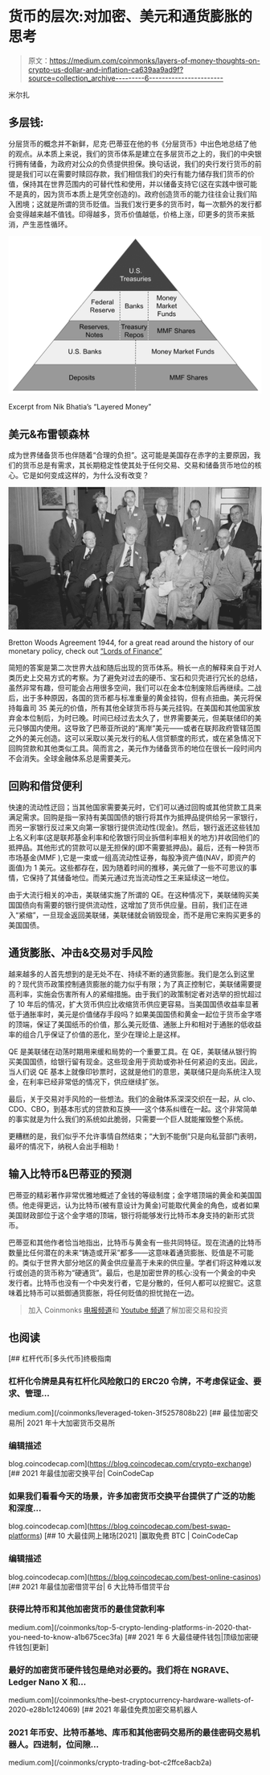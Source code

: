 # 货币的层次:对加密、美元和通货膨胀的思考

> 原文：<https://medium.com/coinmonks/layers-of-money-thoughts-on-crypto-us-dollar-and-inflation-ca639aa9ad9f?source=collection_archive---------6----------------------->

米尔扎

## **多层钱:**

分层货币的概念并不新鲜，尼克·巴蒂亚在他的书《分层货币》中出色地总结了他的观点。从本质上来说，我们的货币体系是建立在多层货币之上的，我们的中央银行拥有储备，为政府对公众的负债提供担保。换句话说，我们的央行发行货币的前提是我们可以在需要时赎回存款，我们相信我们的央行有能力储存我们货币的价值，保持其在世界范围内的可替代性和使用，并以储备支持它(这在实践中很可能不是真的，因为货币本质上是凭空创造的)。政府创造货币的能力往往会让我们陷入困境；这就是所谓的货币贬值。当我们发行更多的货币时，每一次额外的发行都会变得越来越不值钱。印得越多，货币价值越低，价格上涨，印更多的货币来抵消，产生恶性循环。

![](img/4c7d289bc89b541dd868c2b312b5dcfb.png)

Excerpt from Nik Bhatia’s “Layered Money”

## **美元&布雷顿森林**

成为世界储备货币也伴随着“合理的负担”。这可能是美国存在赤字的主要原因，我们的货币总是有需求，其长期稳定性使其处于任何交易、交易和储备货币地位的核心。它是如何变成这样的，为什么没有改变？

![](img/41ec781ccf0a2ce465726fc3a9e41892.png)

Bretton Woods Agreement 1944, for a great read around the history of our monetary policy, check out [“Lords of Finance”](https://www.amazon.com/Lords-Finance-Bankers-Broke-World/dp/0143116800)

简短的答案是第二次世界大战和随后出现的货币体系。稍长一点的解释来自于对人类历史上交易方式的考察。为了避免对过去的硬币、宝石和贝壳进行冗长的总结，虽然非常有趣，但可能会占用很多空间，我们可以在金本位制废除后再继续。二战后，出于多种原因，各国的货币都与标准重量的黄金挂钩，但有点扭曲。美元将保持每盎司 35 美元的价值，所有其他全球货币将与美元挂钩。在美国和其他国家放弃金本位制后，为时已晚。时间已经过去太久了，世界需要美元，但美联储印的美元只够国内使用。这导致了巴蒂亚所说的“离岸”美元——或者在联邦政府管辖范围之外的美元创造。这可以采取以美元发行的私人信贷额度的形式，或在紧急情况下回购贷款和其他类似工具。简而言之，美元作为储备货币的地位在很长一段时间内不会消失。全球金融体系总是需要美元。

## **回购和借贷便利**

快速的流动性迂回；当其他国家需要美元时，它们可以通过回购或其他贷款工具来满足需求。回购是指一家持有美国国债的银行将其作为抵押品提供给另一家银行，而另一家银行反过来又向第一家银行提供流动性(现金)。然后，银行返还这些钱加上名义利率(这是联邦基金利率和伦敦银行同业拆借利率相关的地方)并收回他们的抵押品。其他形式的贷款可以是无担保的(即不需要抵押品)。最后，还有一种货币市场基金(MMF ),它是一束或一组高流动性证券，每股净资产值(NAV，即资产的面值)为 1 美元。这些都存在，因为随着时间的推移，美元做了一些不可思议的事情，它保持了其储备地位。而美元通过充当流动性之王来延续这一地位。

由于大流行相关的冲击，美联储实施了所谓的 QE。在这种情况下，美联储购买美国国债向有需要的银行提供流动性，这增加了货币供应量。目前，我们正在进入“紧缩”，一旦现金返回美联储，美联储就会销毁现金，而不是用它来购买更多的美国国债。

## **通货膨胀、冲击&交易对手风险**

越来越多的人首先想到的是无处不在、持续不断的通货膨胀。我们是怎么到这里的？现代货币政策控制通货膨胀的能力似乎有限；为了真正控制它，美联储需要提高利率，实施会伤害所有人的紧缩措施。由于我们的政策制定者对选举的担忧超过了 10 年后的情况，扩大货币供应比收缩货币供应更容易。当美国国债收益率显著低于通胀率时，美元是价值储存手段吗？如果美国国债和黄金一起位于货币金字塔的顶端，保证了美国纸币的价值，那么美元贬值、通胀上升和相对于通胀的低收益率的组合几乎保证了价值的恶化，至少在理论上是这样。

QE 是美联储在动荡时期用来缓和局势的一个重要工具。在 QE，美联储从银行购买美国国债，给银行留有现金。这些现金用于资助或弥补任何紧迫的支出。因此，当人们说 QE 基本上就像印钞票时，这就是他们的意思，美联储只是向系统注入现金，在利率已经非常低的情况下，供应继续扩张。

最后，关于交易对手风险的一些想法。我们的金融体系深深交织在一起，从 clo、CDO、CBO，到基本形式的贷款和互换——这个体系纠缠在一起。这个非常简单的事实就是为什么我们的系统如此脆弱，只需要一个巨人就能摧毁整个系统。

更糟糕的是，我们似乎不允许事情自然结束；“大到不能倒”只是向私营部门表明，最坏的情况下，纳税人会出手相助！

## **输入比特币&巴蒂亚的预测**

巴蒂亚的精彩著作非常优雅地概述了金钱的等级制度；金字塔顶端的黄金和美国国债。他走得更远，认为比特币(被有意设计为黄金)可能取代黄金的角色，或者如果美国财政部位于这个金字塔的顶端，银行将能够发行比特币本身支持的新形式货币。

巴蒂亚和其他作者恰当地指出，比特币与黄金有一些共同特征。现在流通的比特币数量比任何潜在的未来“铸造或开采”都多——这意味着通货膨胀、贬值是不可能的。类似于世界大部分地区的黄金供应量高于未来的供应量。学者们将这种难以发行或创造的货币称为“硬通货”。最后，也是加密世界的核心:没有一个黄金的中央发行者。比特币也没有一个中央发行者，它是分散的，任何人都可以挖掘它。这意味着比特币可以抵御通货膨胀，将任何贬值的担忧抛在一边。

> 加入 Coinmonks [电报频道](https://t.me/coincodecap)和 [Youtube 频道](https://www.youtube.com/c/coinmonks/videos)了解加密交易和投资

## 也阅读

[](/coinmonks/leveraged-token-3f5257808b22) [## 杠杆代币[多头代币]终极指南

### 杠杆化令牌是具有杠杆化风险敞口的 ERC20 令牌，不考虑保证金、要求、管理…

medium.com](/coinmonks/leveraged-token-3f5257808b22) [](https://blog.coincodecap.com/crypto-exchange) [## 最佳加密交易所| 2021 年十大加密货币交易所

### 编辑描述

blog.coincodecap.com](https://blog.coincodecap.com/crypto-exchange) [](https://blog.coincodecap.com/best-swap-platforms) [## 2021 年最佳加密交换平台| CoinCodeCap

### 如果我们看看今天的场景，许多加密货币交换平台提供了广泛的功能和深度…

blog.coincodecap.com](https://blog.coincodecap.com/best-swap-platforms) [](https://blog.coincodecap.com/best-online-casinos) [## 10 大最佳网上赌场[2021] |赢取免费 BTC | CoinCodeCap

### 编辑描述

blog.coincodecap.com](https://blog.coincodecap.com/best-online-casinos) [](/coinmonks/top-5-crypto-lending-platforms-in-2020-that-you-need-to-know-a1b675cec3fa) [## 2021 年最佳加密借贷平台| 6 大比特币借贷平台

### 获得比特币和其他加密货币的最佳贷款利率

medium.com](/coinmonks/top-5-crypto-lending-platforms-in-2020-that-you-need-to-know-a1b675cec3fa) [](/coinmonks/the-best-cryptocurrency-hardware-wallets-of-2020-e28b1c124069) [## 2021 年 6 大最佳硬件钱包|顶级加密硬件钱包[更新]

### 最好的加密货币硬件钱包是绝对必要的。我们将在 NGRAVE、Ledger Nano X 和…

medium.com](/coinmonks/the-best-cryptocurrency-hardware-wallets-of-2020-e28b1c124069) [](/coinmonks/crypto-trading-bot-c2ffce8acb2a) [## 2021 年最佳免费加密交易机器人

### 2021 年币安、比特币基地、库币和其他密码交易所的最佳密码交易机器人。四进制，位间隙…

medium.com](/coinmonks/crypto-trading-bot-c2ffce8acb2a)